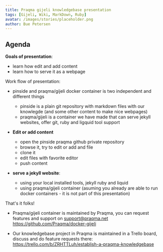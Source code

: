 ```yaml
---
title: Praqma gijeli knowledgebase presentation
tags: [Gijeli, Wiki, MarkDown, Ruby]
avatar: /images/stories/placeholder.png
author: Bue Petersen
---
```




## Agenda

**Goals of presentation**:

* learn how edit and add content
* learn how to serve it as a webpage
<!--break-->


Work flow of presentation:

* pinside and praqma/gijeli docker container is two independent and different things
    * pinside is a plain git repository with markdown files with our knowlegde (and some other content to make nice webpages)
    * praqma/gijeli is a container we have made that can serve jekyll websites, offer git, ruby and ligquid tool support

* **Edit or add content**
    * open the pinside praqma github private repository
    * browse it, try to edit or add and file
    * clone it
    * edit files with favorite editor
    * push content

* **serve a jekyll website**:
    * using your local installed tools, jekyll ruby and liquid
    * using praqma/gijeli container (asuming you already are able to run docker containers - it is not part of this presentation)


That's it folks!

* Praqma/gijeli container is maintained by Praqma, you can request features and support on support@praqma.net https://github.com/Praqma/docker-gijeli

* Our knowledgebase project in Praqma is maintained in a Trello board, discuss and do feature requests there: https://trello.com/b/ZRHTTLuh/establish-a-praqma-knowledgebase
